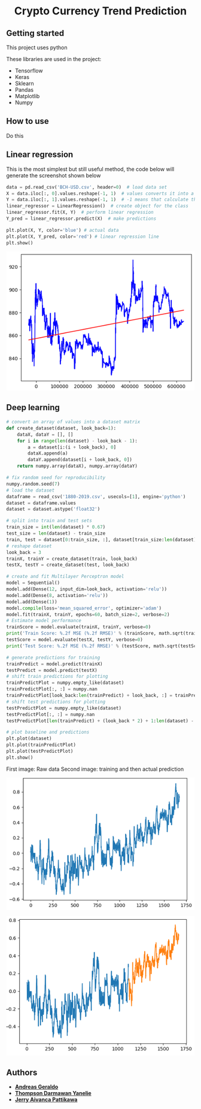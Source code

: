 <h1 align="center">
    Crypto Currency Trend Prediction
</h1>

## Getting started

This project uses python

These libraries are used in the project:
- Tensorflow
- Keras
- Sklearn
- Pandas
- Matplotlib
- Numpy

## How to use

Do this

## Linear regression

This is the most simplest but still useful method, the code below will generate the screenshot shown below

```python
data = pd.read_csv('BCH-USD.csv', header=0)  # load data set
X = data.iloc[:, 0].values.reshape(-1, 1)  # values converts it into a numpy array
Y = data.iloc[:, 1].values.reshape(-1, 1)  # -1 means that calculate the dimension of rows, but have 1 column
linear_regressor = LinearRegression()  # create object for the class
linear_regressor.fit(X, Y)  # perform linear regression
Y_pred = linear_regressor.predict(X)  # make predictions
```

```python
plt.plot(X, Y, color='blue') # actual data
plt.plot(X, Y_pred, color='red') # linear regression line
plt.show()
```

![screenshot-linear-regression](https://raw.githubusercontent.com/Andreas001/CryptoCurrencyTrendPrediction/master/Screenshots/LinearRegression.PNG)

## Deep learning

```python
# convert an array of values into a dataset matrix
def create_dataset(dataset, look_back=1):
    dataX, dataY = [], []
    for i in range(len(dataset) - look_back - 1):
        a = dataset[i:(i + look_back), 0]
        dataX.append(a)
        dataY.append(dataset[i + look_back, 0])
    return numpy.array(dataX), numpy.array(dataY)
```
```python
# fix random seed for reproducibility
numpy.random.seed(7)
# load the dataset
dataframe = read_csv('1880-2019.csv', usecols=[1], engine='python')
dataset = dataframe.values
dataset = dataset.astype('float32')
```

```python
# split into train and test sets
train_size = int(len(dataset) * 0.67)
test_size = len(dataset) - train_size
train, test = dataset[0:train_size, :], dataset[train_size:len(dataset), :]
# reshape dataset
look_back = 3
trainX, trainY = create_dataset(train, look_back)
testX, testY = create_dataset(test, look_back)
```

```python
# create and fit Multilayer Perceptron model
model = Sequential()
model.add(Dense(12, input_dim=look_back, activation='relu'))
model.add(Dense(8, activation='relu'))
model.add(Dense(1))
model.compile(loss='mean_squared_error', optimizer='adam')
model.fit(trainX, trainY, epochs=60, batch_size=2, verbose=2)
# Estimate model performance
trainScore = model.evaluate(trainX, trainY, verbose=0)
print('Train Score: %.2f MSE (%.2f RMSE)' % (trainScore, math.sqrt(trainScore)))
testScore = model.evaluate(testX, testY, verbose=0)
print('Test Score: %.2f MSE (%.2f RMSE)' % (testScore, math.sqrt(testScore)))
```

```python
# generate predictions for training
trainPredict = model.predict(trainX)
testPredict = model.predict(testX)
# shift train predictions for plotting
trainPredictPlot = numpy.empty_like(dataset)
trainPredictPlot[:, :] = numpy.nan
trainPredictPlot[look_back:len(trainPredict) + look_back, :] = trainPredict
# shift test predictions for plotting
testPredictPlot = numpy.empty_like(dataset)
testPredictPlot[:, :] = numpy.nan
testPredictPlot[len(trainPredict) + (look_back * 2) + 1:len(dataset) - 1, :] = testPredict
```

```python
# plot baseline and predictions
plt.plot(dataset)
plt.plot(trainPredictPlot)
plt.plot(testPredictPlot)
plt.show()
```

First image: Raw data
Second image: training and then actual prediction


![screenshot-linear-regression](https://raw.githubusercontent.com/Andreas001/CryptoCurrencyTrendPrediction/master/Screenshots/Dataset.PNG)


![screenshot-linear-regression](https://raw.githubusercontent.com/Andreas001/CryptoCurrencyTrendPrediction/master/Screenshots/Prediction.PNG)


## Authors

* **[Andreas Geraldo](https://github.com/Andreas001)**
* **[Thompson Darmawan Yanelie](https://github.com/insert-name)**
* **[Jerry Aivanca Pattikawa](https://github.com/insert-name)**
